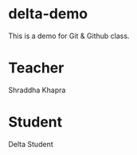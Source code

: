 # delta-demo
This is a demo for Git &amp; Github class.

# Teacher
Shraddha Khapra

# Student
Delta Student

